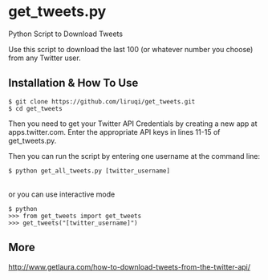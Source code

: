 # get_tweets.py
Python Script to Download Tweets

Use this script to download the last 100 (or whatever number you choose) from any Twitter user.

## Installation & How To Use

```
$ git clone https://github.com/liruqi/get_tweets.git
$ cd get_tweets
```
Then you need to get your Twitter API Credentials by creating a new app at apps.twitter.com. Enter the appropriate API keys in lines 11-15 of get_tweets.py.

Then you can run the script by entering one username at the command line:

```
$ python get_all_tweets.py [twitter_username]
```

<br>or you can use interactive mode

```
$ python
>>> from get_tweets import get_tweets
>>> get_tweets("[twitter_username]")
```

## More
http://www.getlaura.com/how-to-download-tweets-from-the-twitter-api/
